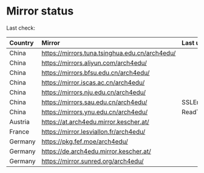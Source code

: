 <script src="./time.js"></script>
# Mirror status
Last check: <script type="text/javascript">localize(1686957435.9174802);</script>

|Country|Mirror|Last update|
|:------|:-----|:----------|
|China|https://mirrors.tuna.tsinghua.edu.cn/arch4edu/|<script type="text/javascript">localize(1686940574);</script>|
|China|https://mirrors.aliyun.com/arch4edu/|<script type="text/javascript">localize(1686897190);</script>|
|China|https://mirrors.bfsu.edu.cn/arch4edu/|<script type="text/javascript">localize(1686897190);</script>|
|China|https://mirror.iscas.ac.cn/arch4edu/|<script type="text/javascript">localize(1686940574);</script>|
|China|https://mirrors.nju.edu.cn/arch4edu/|<script type="text/javascript">localize(1686853840);</script>|
|China|https://mirrors.sau.edu.cn/arch4edu/|SSLError|
|China|https://mirrors.ynu.edu.cn/arch4edu/|ReadTimeout|
|Austria|https://at.arch4edu.mirror.kescher.at/|<script type="text/javascript">localize(1686897190);</script>|
|France|https://mirror.lesviallon.fr/arch4edu/|<script type="text/javascript">localize(1686897190);</script>|
|Germany|https://pkg.fef.moe/arch4edu/|<script type="text/javascript">localize(1686897190);</script>|
|Germany|https://de.arch4edu.mirror.kescher.at/|<script type="text/javascript">localize(1686897190);</script>|
|Germany|https://mirror.sunred.org/arch4edu/|<script type="text/javascript">localize(1686897190);</script>|

<script src="./tablefilter/tablefilter.js"></script>
<script src="./table.js"></script>